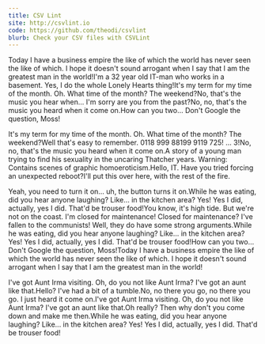 ```yaml
---
title: CSV Lint
site: http://csvlint.io
code: https://github.com/theodi/csvlint
blurb: Check your CSV files with CSVLint
---
```


Today I have a business empire the like of which the world has never seen the like of which. I hope it doesn't sound arrogant when I say that I am the greatest man in the world!I'm a 32 year old IT-man who works in a basement. Yes, I do the whole Lonely Hearts thing!It's my term for my time of the month. Oh. What time of the month? The weekend?No, that's the music you hear when... I'm sorry are you from the past?No, no, that's the music you heard when it come on.How can you two... Don't Google the question, Moss!

It's my term for my time of the month. Oh. What time of the month? The weekend?Well that's easy to remember. 0118 999 88199 9119 725! ... 3!No, no, that's the music you heard when it come on.A story of a young man trying to find his sexuality in the uncaring Thatcher years. Warning: Contains scenes of graphic homoeroticism.Hello, IT. Have you tried forcing an unexpected reboot?I'll put this over here, with the rest of the fire.

Yeah, you need to turn it on... uh, the button turns it on.While he was eating, did you hear anyone laughing? Like... in the kitchen area? Yes! Yes I did, actually, yes I did. That'd be trouser food!You know, it's high tide. But we're not on the coast. I'm closed for maintenance! Closed for maintenance? I've fallen to the communists! Well, they do have some strong arguments.While he was eating, did you hear anyone laughing? Like... in the kitchen area? Yes! Yes I did, actually, yes I did. That'd be trouser food!How can you two... Don't Google the question, Moss!Today I have a business empire the like of which the world has never seen the like of which. I hope it doesn't sound arrogant when I say that I am the greatest man in the world!

I've got Aunt Irma visiting. Oh, do you not like Aunt Irma? I've got an aunt like that.Hello? I've had a bit of a tumble.No, no there you go, no there you go. I just heard it come on.I've got Aunt Irma visiting. Oh, do you not like Aunt Irma? I've got an aunt like that.Oh really? Then why don't you come down and make me then.While he was eating, did you hear anyone laughing? Like... in the kitchen area? Yes! Yes I did, actually, yes I did. That'd be trouser food!
